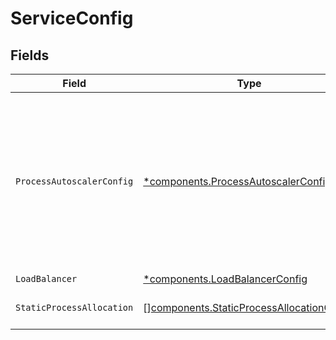 # ServiceConfig


## Fields

| Field                                                                                                                                                                | Type                                                                                                                                                                 | Required                                                                                                                                                             | Description                                                                                                                                                          |
| -------------------------------------------------------------------------------------------------------------------------------------------------------------------- | -------------------------------------------------------------------------------------------------------------------------------------------------------------------- | -------------------------------------------------------------------------------------------------------------------------------------------------------------------- | -------------------------------------------------------------------------------------------------------------------------------------------------------------------- |
| `ProcessAutoscalerConfig`                                                                                                                                            | [*components.ProcessAutoscalerConfig](../../models/components/processautoscalerconfig.md)                                                                            | :heavy_minus_sign:                                                                                                                                                   | The configuration for the Process Autoscaler for this application.<br/>Autoscaling must be enabled on a per-region basis.<br/>EXPERIMENTAL - This feature is in closed beta. |
| `LoadBalancer`                                                                                                                                                       | [*components.LoadBalancerConfig](../../models/components/loadbalancerconfig.md)                                                                                      | :heavy_minus_sign:                                                                                                                                                   | N/A                                                                                                                                                                  |
| `StaticProcessAllocation`                                                                                                                                            | [][components.StaticProcessAllocationConfig](../../models/components/staticprocessallocationconfig.md)                                                               | :heavy_check_mark:                                                                                                                                                   | The headroom configuration for each region.                                                                                                                          |
